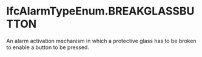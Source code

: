 IfcAlarmTypeEnum.BREAKGLASSBUTTON
=================================
An alarm activation mechanism in which a protective glass has to be broken to
enable a button to be pressed.


